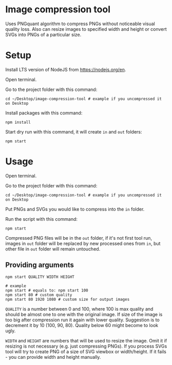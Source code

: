 # Image compression tool

Uses PNGquant algorithm to compress PNGs without noticeable visual quality loss. Also can resize images to specified width and height or convert SVGs into PNGs of a particular size.

# Setup

Install LTS version of NodeJS from https://nodejs.org/en.

Open terminal.

Go to the project folder with this command:

    cd ~/Desktop/image-compression-tool # example if you uncompressed it on Desktop

Install packages with this command:

    npm install

Start dry run with this command, it will create `in` and `out` folders:

    npm start

# Usage

Open terminal.

Go to the project folder with this command:

    cd ~/Desktop/image-compression-tool # example if you uncompressed it on Desktop

Put PNGs and SVGs you would like to compress into the `in` folder.

Run the script with this command:

    npm start

Compressed PNG files will be in the `out` folder, if it's not first tool run, images in `out` folder will be replaced by new processed ones from `in`, but other file in `out` folder will remain untouched.

## Providing arguments

    npm start QUALITY WIDTH HEIGHT

    # example
    npm start # equals to: npm start 100
    npm start 80 # custom quality
    npm start 80 1920 1080 # custom size for output images

`QUALITY` is a number between 0 and 100, where 100 is max quality and should be almost one to one with the original image. If size of the image is too big after compression run it again with lower quality. Suggestion is to decrement it by 10 (100, 90, 80). Quality below 60 might become to look ugly.

`WIDTH` and `HEIGHT` are numbers that will be used to resize the image. Omit it if resizing is not necessary (e.g. just compressing PNGs). If you process SVGs tool will try to create PNG of a size of SVG viewbox or width/height. If it fails - you can provide width and height manually.
